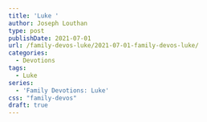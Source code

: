 ```yaml
---
title: 'Luke '
author: Joseph Louthan
type: post
publishDate: 2021-07-01
url: /family-devos-luke/2021-07-01-family-devos-luke/
categories:
  - Devotions
tags:
  - Luke
series:
  - 'Family Devotions: Luke'
css: "family-devos"
draft: true
---
```

